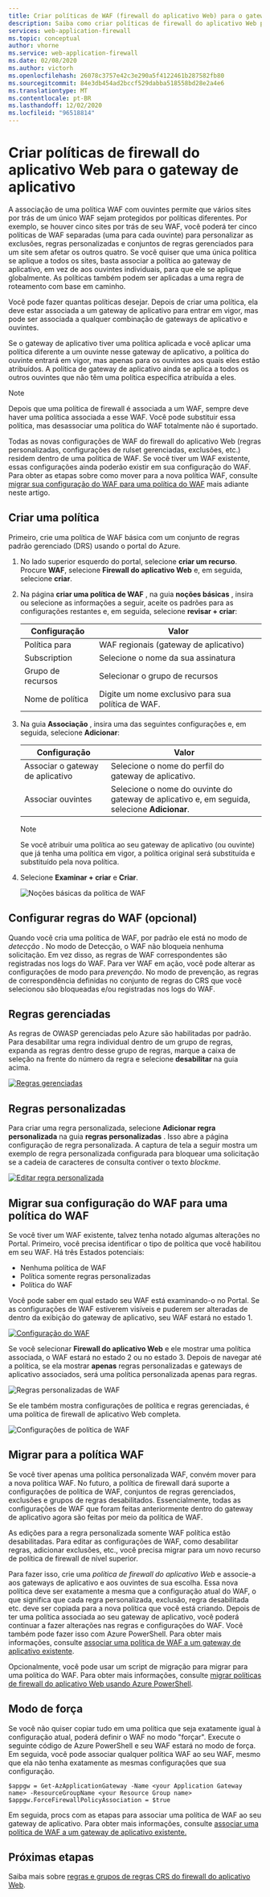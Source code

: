 ```yaml
---
title: Criar políticas de WAF (firewall do aplicativo Web) para o gateway de aplicativo
description: Saiba como criar políticas de firewall do aplicativo Web para o gateway de aplicativo.
services: web-application-firewall
ms.topic: conceptual
author: vhorne
ms.service: web-application-firewall
ms.date: 02/08/2020
ms.author: victorh
ms.openlocfilehash: 26078c3757e42c3e290a5f4122461b287582fb80
ms.sourcegitcommit: 84e3db454ad2bccf529dabba518558bd28e2a4e6
ms.translationtype: MT
ms.contentlocale: pt-BR
ms.lasthandoff: 12/02/2020
ms.locfileid: "96518814"
---
```

# <a name="create-web-application-firewall-policies-for-application-gateway"></a>Criar políticas de firewall do aplicativo Web para o gateway de aplicativo

A associação de uma política WAF com ouvintes permite que vários sites por trás de um único WAF sejam protegidos por políticas diferentes. Por exemplo, se houver cinco sites por trás de seu WAF, você poderá ter cinco políticas de WAF separadas (uma para cada ouvinte) para personalizar as exclusões, regras personalizadas e conjuntos de regras gerenciados para um site sem afetar os outros quatro. Se você quiser que uma única política se aplique a todos os sites, basta associar a política ao gateway de aplicativo, em vez de aos ouvintes individuais, para que ele se aplique globalmente. As políticas também podem ser aplicadas a uma regra de roteamento com base em caminho. 

Você pode fazer quantas políticas desejar. Depois de criar uma política, ela deve estar associada a um gateway de aplicativo para entrar em vigor, mas pode ser associada a qualquer combinação de gateways de aplicativo e ouvintes. 

Se o gateway de aplicativo tiver uma política aplicada e você aplicar uma política diferente a um ouvinte nesse gateway de aplicativo, a política do ouvinte entrará em vigor, mas apenas para os ouvintes aos quais eles estão atribuídos. A política de gateway de aplicativo ainda se aplica a todos os outros ouvintes que não têm uma política específica atribuída a eles. 

   > [!NOTE]
   > Depois que uma política de firewall é associada a um WAF, sempre deve haver uma política associada a esse WAF. Você pode substituir essa política, mas desassociar uma política do WAF totalmente não é suportado. 

Todas as novas configurações de WAF do firewall do aplicativo Web (regras personalizadas, configurações de rulset gerenciadas, exclusões, etc.) residem dentro de uma política de WAF. Se você tiver um WAF existente, essas configurações ainda poderão existir em sua configuração do WAF. Para obter as etapas sobre como mover para a nova política WAF, consulte [migrar sua configuração do WAF para uma política do WAF](#migrate) mais adiante neste artigo. 

## <a name="create-a-policy"></a>Criar uma política

Primeiro, crie uma política de WAF básica com um conjunto de regras padrão gerenciado (DRS) usando o portal do Azure.

1. No lado superior esquerdo do portal, selecione **criar um recurso**. Procure **WAF**, selecione **Firewall do aplicativo Web** e, em seguida, selecione **criar**.
2. Na página **criar uma política de WAF** , na guia **noções básicas** , insira ou selecione as informações a seguir, aceite os padrões para as configurações restantes e, em seguida, selecione **revisar + criar**:

   |Configuração  |Valor  |
   |---------|---------|
   |Política para     |WAF regionais (gateway de aplicativo)|
   |Subscription     |Selecione o nome da sua assinatura|
   |Grupo de recursos     |Selecionar o grupo de recursos|
   |Nome de política     |Digite um nome exclusivo para sua política de WAF.|
3. Na guia **Associação** , insira uma das seguintes configurações e, em seguida, selecione **Adicionar**:

   |Configuração  |Valor  |
   |---------|---------|
   |Associar o gateway de aplicativo     |Selecione o nome do perfil do gateway de aplicativo.|
   |Associar ouvintes     |Selecione o nome do ouvinte do gateway de aplicativo e, em seguida, selecione **Adicionar**.|

   > [!NOTE]
   > Se você atribuir uma política ao seu gateway de aplicativo (ou ouvinte) que já tenha uma política em vigor, a política original será substituída e substituído pela nova política.
4. Selecione **Examinar + criar** e **Criar**.

   ![Noções básicas da política de WAF](../media/create-waf-policy-ag/waf-policy-basics.png)

## <a name="configure-waf-rules-optional"></a>Configurar regras do WAF (opcional)

Quando você cria uma política de WAF, por padrão ele está no modo de *detecção* . No modo de Detecção, o WAF não bloqueia nenhuma solicitação. Em vez disso, as regras de WAF correspondentes são registradas nos logs do WAF. Para ver WAF em ação, você pode alterar as configurações de modo para *prevenção*. No modo de prevenção, as regras de correspondência definidas no conjunto de regras do CRS que você selecionou são bloqueadas e/ou registradas nos logs do WAF.

## <a name="managed-rules"></a>Regras gerenciadas

As regras de OWASP gerenciadas pelo Azure são habilitadas por padrão. Para desabilitar uma regra individual dentro de um grupo de regras, expanda as regras dentro desse grupo de regras, marque a caixa de seleção na frente do número da regra e selecione **desabilitar** na guia acima.

[![Regras ](../media/create-waf-policy-ag/managed-rules.png) gerenciadas](../media/create-waf-policy-ag/managed-rules-lrg.png#lightbox)

## <a name="custom-rules"></a>Regras personalizadas

Para criar uma regra personalizada, selecione **Adicionar regra personalizada** na guia **regras personalizadas** . Isso abre a página configuração de regra personalizada. A captura de tela a seguir mostra um exemplo de regra personalizada configurada para bloquear uma solicitação se a cadeia de caracteres de consulta contiver o texto *blockme*.

[![Editar regra ](../media/create-waf-policy-ag/edit-custom-rule.png) personalizada](../media/create-waf-policy-ag/edit-custom-rule-lrg.png#lightbox)

## <a name="migrate-your-waf-config-to-a-waf-policy"></a><a name="migrate"></a>Migrar sua configuração do WAF para uma política do WAF

Se você tiver um WAF existente, talvez tenha notado algumas alterações no Portal. Primeiro, você precisa identificar o tipo de política que você habilitou em seu WAF. Há três Estados potenciais:

- Nenhuma política de WAF
- Política somente regras personalizadas
- Política do WAF

Você pode saber em qual estado seu WAF está examinando-o no Portal. Se as configurações de WAF estiverem visíveis e puderem ser alteradas de dentro da exibição do gateway de aplicativo, seu WAF estará no estado 1.

[![Configuração ](../media/create-waf-policy-ag/waf-configure.png) do WAF](../media/create-waf-policy-ag/waf-configure-lrg.png#lightbox)

Se você selecionar **Firewall do aplicativo Web** e ele mostrar uma política associada, o WAF estará no estado 2 ou no estado 3. Depois de navegar até a política, se ela mostrar **apenas** regras personalizadas e gateways de aplicativo associados, será uma política personalizada apenas para regras.

![Regras personalizadas de WAF](../media/create-waf-policy-ag/waf-custom-rules.png)

Se ele também mostra configurações de política e regras gerenciadas, é uma política de firewall de aplicativo Web completa. 

![Configurações de política de WAF](../media/create-waf-policy-ag/waf-policy-settings.png)

## <a name="migrate-to-waf-policy"></a>Migrar para a política WAF

Se você tiver apenas uma política personalizada WAF, convém mover para a nova política WAF. No futuro, a política de firewall dará suporte a configurações de política de WAF, conjuntos de regras gerenciados, exclusões e grupos de regras desabilitados. Essencialmente, todas as configurações de WAF que foram feitas anteriormente dentro do gateway de aplicativo agora são feitas por meio da política de WAF. 

As edições para a regra personalizada somente WAF política estão desabilitadas. Para editar as configurações de WAF, como desabilitar regras, adicionar exclusões, etc., você precisa migrar para um novo recurso de política de firewall de nível superior.

Para fazer isso, crie uma *política de firewall do aplicativo Web* e associe-a aos gateways de aplicativo e aos ouvintes de sua escolha. Essa nova política deve ser exatamente a mesma que a configuração atual do WAF, o que significa que cada regra personalizada, exclusão, regra desabilitada etc. deve ser copiada para a nova política que você está criando. Depois de ter uma política associada ao seu gateway de aplicativo, você poderá continuar a fazer alterações nas regras e configurações do WAF. Você também pode fazer isso com Azure PowerShell. Para obter mais informações, consulte [associar uma política de WAF a um gateway de aplicativo existente](associate-waf-policy-existing-gateway.md).

Opcionalmente, você pode usar um script de migração para migrar para uma política do WAF. Para obter mais informações, consulte [migrar políticas de firewall do aplicativo Web usando Azure PowerShell](migrate-policy.md).

## <a name="force-mode"></a>Modo de força

Se você não quiser copiar tudo em uma política que seja exatamente igual à configuração atual, poderá definir o WAF no modo "forçar". Execute o seguinte código de Azure PowerShell e seu WAF estará no modo de força. Em seguida, você pode associar qualquer política WAF ao seu WAF, mesmo que ela não tenha exatamente as mesmas configurações que sua configuração. 

```azurepowershell-interactive
$appgw = Get-AzApplicationGateway -Name <your Application Gateway name> -ResourceGroupName <your Resource Group name>
$appgw.ForceFirewallPolicyAssociation = $true
```

Em seguida, procs com as etapas para associar uma política de WAF ao seu gateway de aplicativo. Para obter mais informações, consulte [associar uma política de WAF a um gateway de aplicativo existente.](associate-waf-policy-existing-gateway.md)

## <a name="next-steps"></a>Próximas etapas

Saiba mais sobre [regras e grupos de regras CRS do firewall do aplicativo Web](application-gateway-crs-rulegroups-rules.md).
